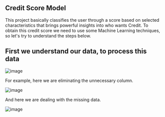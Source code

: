 ## Credit Score Model
This project basically classifies the user through a score based on selected characteristics that brings powerful insights into who wants Credit. To obtain this credit score we need to use some Machine Learning techniques, so let's try to understand the steps below.

## First we understand our data, to process this data

![image](https://github.com/user-attachments/assets/5c14ea2e-dd9b-4964-8702-34a18e6c002d)

For example, here we are eliminating the unnecessary column.

![image](https://github.com/user-attachments/assets/49a418de-ee86-4d44-8c95-0cbcbb115ce6)

And here we are dealing with the missing data.

![image](https://github.com/user-attachments/assets/ae04f3d5-f0d6-4650-91fb-853c88a283f0)


